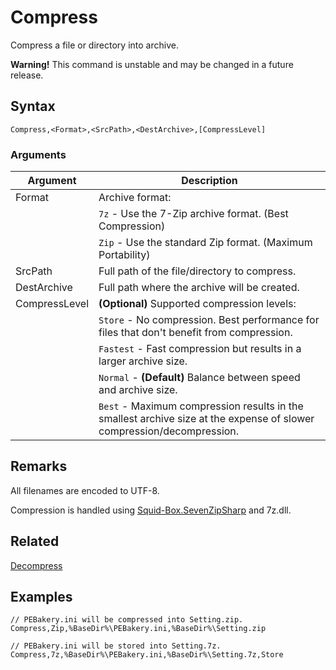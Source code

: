 # Compress

Compress a file or directory into archive.

**Warning!** This command is unstable and may be changed in a future release.

## Syntax

```pebakery
Compress,<Format>,<SrcPath>,<DestArchive>,[CompressLevel]
```

### Arguments

| Argument | Description |
| --- | --- |
| Format | Archive format: |
|| `7z` - Use the 7-Zip archive format. (Best Compression) |
|| `Zip` - Use the standard Zip format. (Maximum Portability) |
| SrcPath | Full path of the file/directory to compress. |
| DestArchive | Full path where the archive will be created. |
| CompressLevel | **(Optional)** Supported compression levels: |
|| `Store` -  No compression. Best performance for files that don't benefit from compression. |
|| `Fastest` - Fast compression but results in a larger archive size. |
|| `Normal` - **(Default)** Balance between speed and archive size. |
|| `Best` - Maximum compression results in the smallest archive size at the expense of slower compression/decompression. |

## Remarks

All filenames are encoded to UTF-8.

Compression is handled using [Squid-Box.SevenZipSharp](https://github.com/squid-box/SevenZipSharp) and 7z.dll.

## Related

[Decompress](./Decompress.md)

## Examples

```pebakery
// PEBakery.ini will be compressed into Setting.zip.
Compress,Zip,%BaseDir%\PEBakery.ini,%BaseDir%\Setting.zip
```

```pebakery
// PEBakery.ini will be stored into Setting.7z.
Compress,7z,%BaseDir%\PEBakery.ini,%BaseDir%\Setting.7z,Store
```